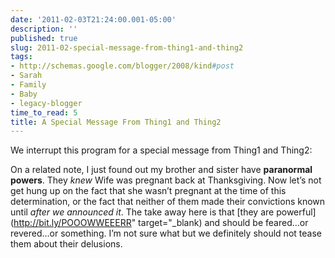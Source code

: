 ```yaml
---
date: '2011-02-03T21:24:00.001-05:00'
description: ''
published: true
slug: 2011-02-special-message-from-thing1-and-thing2
tags:
- http://schemas.google.com/blogger/2008/kind#post
- Sarah
- Family
- Baby
- legacy-blogger
time_to_read: 5
title: A Special Message From Thing1 and Thing2
---
```



We interrupt this program for a special message from Thing1 and Thing2:  


On a related note, I just found out my brother and sister have **paranormal powers**. They *knew* Wife was pregnant back at Thanksgiving. Now let’s not get hung up on the fact that she wasn’t pregnant at the time of this determination, or the fact that neither of them made their convictions known until *after we announced it*. The take away here is that [they are powerful](http://bit.ly/POOOWWEEERR" target="_blank) and should be feared…or revered…or something. I’m not sure what but we definitely should not tease them about their delusions.